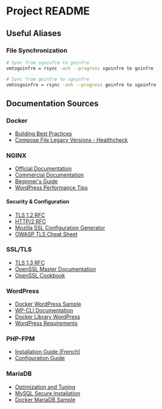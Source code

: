 # Project README

## Useful Aliases

### File Synchronization
```bash
# Sync from sgoinfre to goinfre
vmtogoinfre = rsync -avh --progress sgoinfre to goinfre

# Sync from goinfre to sgoinfre  
vmtosgoinfre = rsync -avh --progress goinfre to sgoinfre
```

## Documentation Sources

### Docker
- [Building Best Practices](https://docs.docker.com/build/building/best-practices/)
- [Compose File Legacy Versions - Healthcheck](https://docs.docker.com/reference/compose-file/legacy-versions/#healthcheck)

### NGINX
- [Official Documentation](https://nginx.org/en/docs/)
- [Commercial Documentation](https://docs.nginx.com/)
- [Beginner's Guide](https://nginx.org/en/docs/beginners_guide.html)
- [WordPress Performance Tips](https://blog.nginx.org/blog/9-tips-for-improving-wordpress-performance-with-nginx)

#### Security & Configuration
- [TLS 1.2 RFC](https://datatracker.ietf.org/doc/html/rfc5246)
- [HTTP/2 RFC](https://datatracker.ietf.org/doc/html/rfc7540)
- [Mozilla SSL Configuration Generator](https://ssl-config.mozilla.org/#server=nginx&version=1.27.3&config=modern&openssl=3.4.0&guideline=5.7)
- [OWASP TLS Cheat Sheet](https://cheatsheetseries.owasp.org/cheatsheets/Transport_Layer_Security_Cheat_Sheet.html)

### SSL/TLS
- [TLS 1.3 RFC](https://datatracker.ietf.org/doc/html/rfc8446)
- [OpenSSL Master Documentation](https://docs.openssl.org/master/)
- [OpenSSL Cookbook](https://www.feistyduck.com/library/openssl-cookbook/)

### WordPress
- [Docker WordPress Sample](https://docs.docker.com/reference/samples/wordpress/)
- [WP-CLI Documentation](https://wp-cli.org/)
- [Docker Library WordPress](https://github.com/docker-library/wordpress)
- [WordPress Requirements](https://wordpress.org/about/requirements/)

### PHP-FPM
- [Installation Guide (French)](https://www.php.net/manual/fr/install.fpm.php)
- [Configuration Guide](https://www.php.net/manual/en/install.fpm.configuration.php)

### MariaDB
- [Optimization and Tuning](https://mariadb.com/docs/server/ha-and-performance/optimization-and-tuning)
- [MySQL Secure Installation](https://mariadb.com/docs/server/clients-and-utilities/legacy-clients-and-utilities/mysql_secure_installation)
- [Docker MariaDB Sample](https://docs.docker.com/reference/samples/mariadb/)
